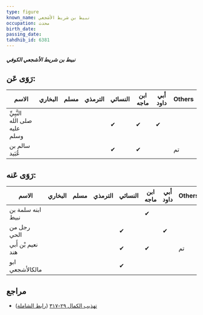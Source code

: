 ```yaml
---
type: figure
known_name: نبيط بن شريط الأشجعي
occupation: محدث
birth_date:
passing_date:
tahdhib_id: 6381
---
```

##### نبيط بن شريط الأشجعي الكوفي

## رَوَى عَن:
| الاسم                         | البخاري | مسلم | الترمذي | النسائي | ابن ماجه | أبي داود | Others |
| ----------------------------- | ------- | ---- | ------- | ------- | -------- | -------- | ------ |
| النَّبِيِّ صلى الله عليه وسلم |         |      |         | ✔       | ✔        | ✔        |        |
| سالم بن عُبَيد                |         |      |         | ✔       | ✔        |          | تم     |
## رَوَى عَنه:
| الاسم             | البخاري | مسلم | الترمذي | النسائي | ابن ماجه | أبي داود | Others |
| ----------------- | ------- | ---- | ------- | ------- | -------- | -------- | ------ |
| ابنه سلمة بن نبيط |         |      |         |         | ✔        |          |        |
| رجل من الحي       |         |      |         | ✔       |          | ✔        |        |
| نعيم بْن أَبي هند |         |      |         | ✔       | ✔        |          | تم     |
| ابو مالكالأشجعي   |         |      |         | ✔       |          |          |        |
## مراجع
- [تهذيب الكمال ٢٩-٣١٧](obsidian://open?vault=Tahdhib-al-Kamal&file=Figures/٦٣٨١-نبيط%20بن%20شريط%20الأشجعي%20الكوفي) ([رابط الشاملة](https://shamela.ws/book/3722/15888))